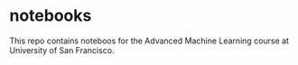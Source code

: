 # notebooks
This repo contains noteboos for the Advanced Machine Learning course at University of San Francisco.
